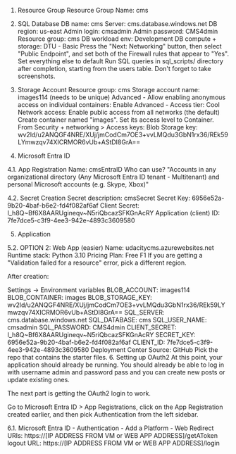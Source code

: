 1. Resource Group
Resource Group Name: cms

2. SQL Database
DB name: cms
Server: cms.database.windows.net
DB region: us-east
Admin login: cmsadmin
Admin password: CMS4dmin
Resource group: cms
DB workload env: Development
DB compute + storage: DTU - Basic
Press the "Next: Networking" button, then select "Public Endpoint", and set both of the Firewall rules that appear to "Yes".
Set everything else to default
Run SQL queries in sql_scripts/ directory after completion, starting from the users table. Don't forget to take screenshots.

3. Storage Account
Resource group: cms
Storage account name: images114 (needs to be unique)
Advanced - Allow enabling anonymous access on individual containers: Enable
Advanced - Access tier: Cool
Network access: Enable public access from all networks (the default)
Create container named "images". Set its access level to Container.
From Security + networking > Access keys:
Blob Storage key: wv2ld/u2ANQGF4NRE/XUj/jmCodCm7OE3+vvLMQdu3GbN1rx36/REk59LYmwzqv74XICRMOR6vUb+AStDI8GrA==

4. Microsoft Entra ID

4.1. App Registration
Name: cmsEntraID
Who can use? "Accounts in any organizational directory (Any Microsoft Entra ID tenant - Multitenant) and personal Microsoft accounts (e.g. Skype, Xbox)"

4.2. Secret Creation
Secret description: cmsSecret
Secret Key: 6956e52a-9b20-4baf-b6e2-fd4f082af6af
Client Secret: I_h8Q~Bf6X8AARUgineqv~N5riQbcazSFKGnAcRY
Application (client) ID: 7fe7dce5-c3f9-4ee3-942e-4893c3609580


5. Application

5.2. OPTION 2: Web App (easier)
Name: udacitycms.azurewebsites.net
Runtime stack: Python 3.10
Pricing Plan: Free F1
If you are getting a "Validation failed for a resource" error, pick a different region.

After creation:

Settings -> Environment variables 
BLOB_ACCOUNT: images114
BLOB_CONTAINER: images
BLOB_STORAGE_KEY: wv2ld/u2ANQGF4NRE/XUj/jmCodCm7OE3+vvLMQdu3GbN1rx36/REk59LYmwzqv74XICRMOR6vUb+AStDI8GrA==
SQL_SERVER: cms.database.windows.net
SQL_DATABASE: cms
SQL_USER_NAME: cmsadmin
SQL_PASSWORD: CMS4dmin
CLIENT_SECRET: I_h8Q~Bf6X8AARUgineqv~N5riQbcazSFKGnAcRY
SECRET_KEY: 6956e52a-9b20-4baf-b6e2-fd4f082af6af
CLIENT_ID: 7fe7dce5-c3f9-4ee3-942e-4893c3609580
Deployment Center
Source: GitHub
Pick the repo that contains the starter files.
6. Setting up OAuth2
At this point, your application should already be running. You should already be able to log in with username admin and password pass and you can create new posts or update existing ones.

The next part is getting the OAuth2 login to work.

Go to Microsoft Entra ID > App Registrations, click on the App Registration created earlier, and then pick Authentication from the left sidebar.

6.1. Microsoft Entra ID - Authentication - Add a Platform - Web
Redirect URIs: https://[IP ADDRESS FROM VM or WEB APP ADDRESS]/getAToken
logout URL: https://[IP ADDRESS FROM VM or WEB APP ADDRESS]/login


